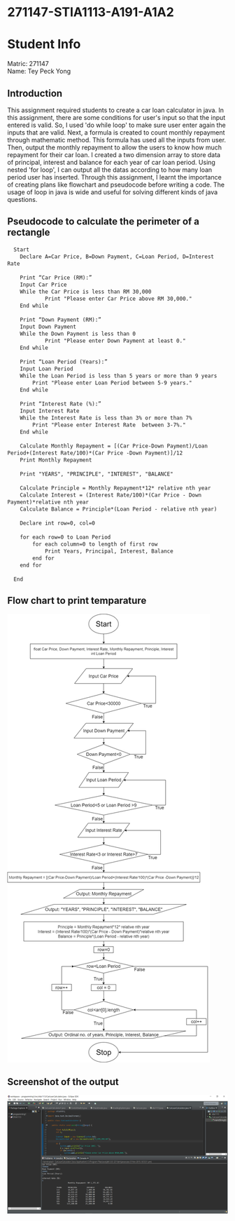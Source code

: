# 271147-STIA1113-A191-A1A2

# Student Info

Matric: 271147  
Name: Tey Peck Yong

## Introduction

This assignment required students to create a car loan calculator in java. 
In this assignment, there are some conditions for user's input so that the input entered is valid. 
So, I used 'do while loop' to make sure user enter again the inputs that are valid. 
Next, a formula is created to count monthly repayment through mathematic method. 
This formula has used all the inputs from user. 
Then, output the monthly repayment to allow the users to know how much repayment for their car loan.
I created a two dimension array to store data of principal, interest and balance for each year of car loan period. 
Using nested 'for loop', I can output all the datas according to how many loan period user has inserted.
Through this assignment, I learnt the importance of creating plans like flowchart and pseudocode before writing a code. 
The usage of loop in java is wide and useful for solving different kinds of java questions.



## Pseudocode to calculate the perimeter of a rectangle

```
  Start
    Declare A=Car Price, B=Down Payment, C=Loan Period, D=Interest Rate

    Print “Car Price (RM):”
    Input Car Price
    While the Car Price is less than RM 30,000
            Print "Please enter Car Price above RM 30,000."
    End while

    Print “Down Payment (RM):”
    Input Down Payment
    While the Down Payment is less than 0
            Print "Please enter Down Payment at least 0."
    End while

    Print “Loan Period (Years):”
    Input Loan Period
    While the Loan Period is less than 5 years or more than 9 years
        Print "Please enter Loan Period between 5-9 years."
    End while

    Print “Interest Rate (%):”
    Input Interest Rate
    While the Interest Rate is less than 3% or more than 7%
        Print "Please enter Interest Rate  between 3-7%."
    End while

    Calculate Monthly Repayment = [(Car Price-Down Payment)/Loan Period+(Interest Rate/100)*(Car Price -Down Payment)]/12
    Print Monthly Repayment

    Print "YEARS", "PRINCIPLE", "INTEREST", "BALANCE"

    Calculate Principle = Monthly Repayment*12* relative nth year
    Calculate Interest = (Interest Rate/100)*(Car Price - Down Payment)*relative nth year
    Calculate Balance = Principle*(Loan Period - relative nth year)

    Declare int row=0, col=0

    for each row=0 to Loan Period 
        for each column=0 to length of first row 
            Print Years, Principal, Interest, Balance
        end for
    end for

  End

```

## Flow chart to print temparature
![Flowchart](https://github.com/Pyong99/271147-STIA1113-A191-A1A2/blob/master/flowchart.png)



## Screenshot of the output
![Output](https://github.com/Pyong99/271147-STIA1113-A191-A1A2/blob/master/Output.PNG)
